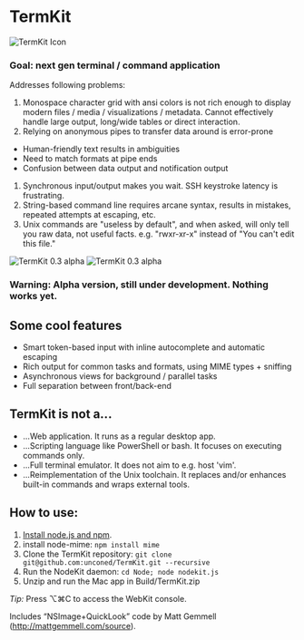 # TermKit

![TermKit Icon](https://github.com/unconed/TermKit/raw/master/Illustrator/TermKit%20Icon%20128.png)

### Goal: next gen terminal / command application

Addresses following problems:

1. Monospace character grid with ansi colors is not rich enough to display modern files / media / visualizations / metadata. Cannot effectively handle large output, long/wide tables or direct interaction.
1. Relying on anonymous pipes to transfer data around is error-prone
 * Human-friendly text results in ambiguities
 * Need to match formats at pipe ends
 * Confusion between data output and notification output
1. Synchronous input/output makes you wait. SSH keystroke latency is frustrating.
1. String-based command line requires arcane syntax, results in mistakes, repeated attempts at escaping, etc.
1. Unix commands are "useless by default", and when asked, will only tell you raw data, not useful facts. e.g. "rwxr-xr-x" instead of "You can't edit this file."

![TermKit 0.3 alpha](https://github.com/unconed/TermKit/raw/master/Mockups/Shot-0.3.png)
![TermKit 0.3 alpha](https://github.com/unconed/TermKit/raw/master/Mockups/Shot-Self-Commit.png)

### Warning: Alpha version, still under development. Nothing works yet.

## Some cool features

* Smart token-based input with inline autocomplete and automatic escaping
* Rich output for common tasks and formats, using MIME types + sniffing
* Asynchronous views for background / parallel tasks
* Full separation between front/back-end

## TermKit is not a...
* ...Web application. It runs as a regular desktop app.
* ...Scripting language like PowerShell or bash. It focuses on executing commands only.
* ...Full terminal emulator. It does not aim to e.g. host 'vim'.
* ...Reimplementation of the Unix toolchain. It replaces and/or enhances built-in commands and wraps external tools.

## How to use:

1. [Install node.js and npm](http://howtonode.org/how-to-install-nodejs).
2. install node-mime: `npm install mime`
3. Clone the TermKit repository: `git clone git@github.com:unconed/TermKit.git --recursive`
4. Run the NodeKit daemon: `cd Node; node nodekit.js`
5. Unzip and run the Mac app in Build/TermKit.zip

*Tip:* Press ⌥⌘C to access the WebKit console.

Includes “NSImage+QuickLook” code by Matt Gemmell (http://mattgemmell.com/source).
